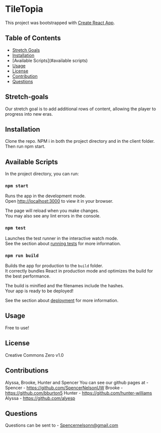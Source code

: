 # TileTopia

This project was bootstrapped with [Create React App](https://github.com/facebook/create-react-app).

  ## Table of Contents
  - [Stretch Goals](#stretch-goals)
  - [Installation](#installation)
  - [Available Scripts](#available scripts)
  - [Usage](#usage)
  - [License](#license)
  - [Contribution](#contribution)
  - [Questions](#question)

## Stretch-goals

Our stretch goal is to add additional rows of content, allowing the player to progress into new eras. 

## Installation

Clone the repo. NPM i in both the project directory and in the client folder. Then run npm start.

## Available Scripts 

In the project directory, you can run:

### `npm start`

Runs the app in the development mode.\
Open [http://localhost:3000](http://localhost:3000) to view it in your browser.

The page will reload when you make changes.\
You may also see any lint errors in the console.

### `npm test`

Launches the test runner in the interactive watch mode.\
See the section about [running tests](https://facebook.github.io/create-react-app/docs/running-tests) for more information.

### `npm run build`

Builds the app for production to the `build` folder.\
It correctly bundles React in production mode and optimizes the build for the best performance.

The build is minified and the filenames include the hashes.\
Your app is ready to be deployed!

See the section about [deployment](https://facebook.github.io/create-react-app/docs/deployment) for more information.

## Usage

Free to use!

## License 

Creative Commons Zero v1.0

## Contributions 

Alyssa, Brooke, Hunter and Spencer
You can see our github pages at -
Spencer - https://github.com/SpencerNelsonUW
Brooke - https://github.com/bburton5
Hunter - https://github.com/hunter-williams
Alyssa - https://github.com/alyesp

## Questions
Questions can be sent to -
Spencernelsonn@gmail.com
